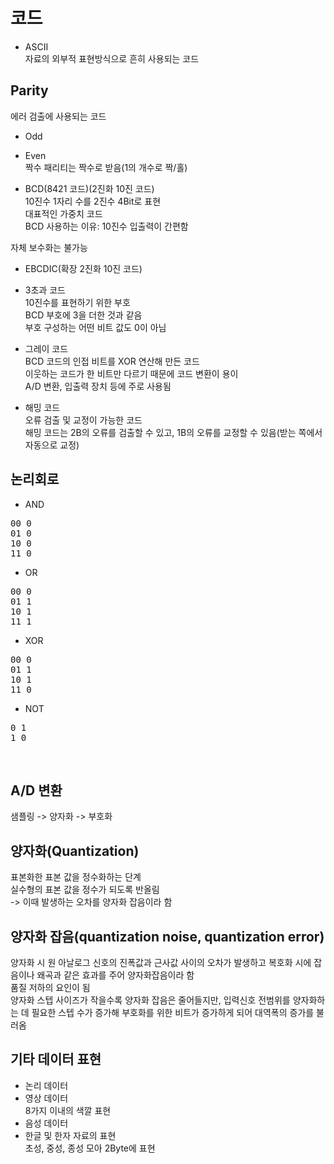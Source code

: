 코드
===

- ASCII  
자료의 외부적 표현방식으로 흔히 사용되는 코드  
  
## Parity  
에러 검출에 사용되는 코드  
- Odd  
- Even  
짝수 패리티는 짝수로 받음(1의 개수로 짝/홀)  
  
- BCD(8421 코드)(2진화 10진 코드)  
10진수 1자리 수를 2진수 4Bit로 표현  
대표적인 가중치 코드  
BCD 사용하는 이유: 10진수 입출력이 간편함  
  
자체 보수화는 불가능  
  
- EBCDIC(확장 2진화 10진 코드)  
  
- 3초과 코드  
10진수를 표현하기 위한 부호  
BCD 부호에 3을 더한 것과 같음  
부호 구성하는 어떤 비트 값도 0이 아님  
  
- 그레이 코드  
BCD 코드의 인접 비트를 XOR 연산해 만든 코드  
이웃하는 코드가 한 비트만 다르기 때문에 코드 변환이 용이  
A/D 변환, 입출력 장치 등에 주로 사용됨
  
- 해밍 코드  
오류 검출 및 교정이 가능한 코드  
해밍 코드는 2B의 오류를 검출할 수 있고, 1B의 오류를 교정할 수 있음(받는 쪽에서 자동으로 교정)  
  

## 논리회로
- AND
<pre>
00 0
01 0
10 0
11 0
</pre>
  
- OR
<pre>
00 0
01 1
10 1
11 1
</pre>
  
- XOR
<pre>
00 0
01 1
10 1
11 0
</pre>
  
- NOT
<pre>
0 1
1 0
</pre>  
<br>

## A/D 변환
샘플링 -> 양자화 -> 부호화  
  
## 양자화(Quantization)
표본화한 표본 값을 정수화하는 단계  
실수형의 표본 값을 정수가 되도록 반올림  
-> 이때 발생하는 오차를 양자화 잡음이라 함  
  
## 양자화 잡음(quantization noise, quantization error)
양자화 시 원 아날로그 신호의 진폭값과 근사값 사이의 오차가 발생하고 복호화 시에 잡음이나 왜곡과 같은 효과를 주어 양자화잡음이라 함  
품질 저하의 요인이 됨  
양자화 스텝 사이즈가 작을수록 양자화 잡음은 줄어들지만, 입력신호 전범위를 양자화하는 데 필요한 스텝 수가 증가해 부호화를 위한 비트가 증가하게 되어 대역폭의 증가를 불러옴  
    
## 기타 데이터 표현
- 논리 데이터  
- 영상 데이터  
8가지 이내의 색깔 표현  
- 음성 데이터  
- 한글 및 한자 자료의 표현  
초성, 중성, 종성 모아 2Byte에 표현  
  
